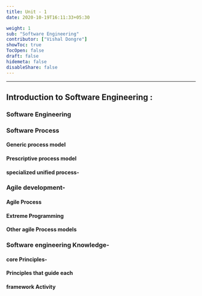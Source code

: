 ```yaml
---
title: Unit - 1
date: 2020-10-19T16:11:33+05:30

weight: 1
sub: "Software Engineering"
contributor: ["Vishal Dongre"]
showToc: true
TocOpen: false
draft: false
hidemeta: false
disableShare: false
---
```


---

## Introduction to Software Engineering :

### Software Engineering

### Software Process

#### Generic process model

#### Prescriptive process model

#### specialized unified process-

### Agile development-

#### Agile Process

#### Extreme Programming

#### Other agile Process models

### Software engineering Knowledge-

#### core Principles-

#### Principles that guide each

#### framework Activity
